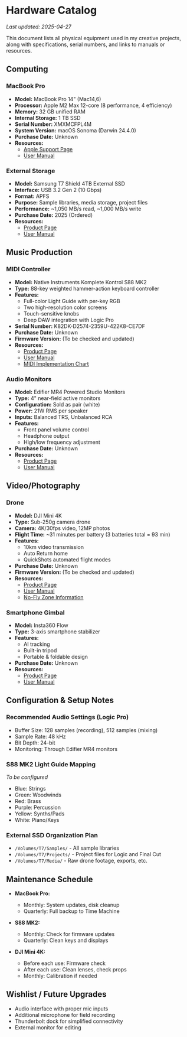 # Hardware Catalog

*Last updated: 2025-04-27*

This document lists all physical equipment used in my creative projects, along with specifications, serial numbers, and links to manuals or resources.

## Computing

### MacBook Pro
- **Model:** MacBook Pro 14" (Mac14,6)
- **Processor:** Apple M2 Max 12-core (8 performance, 4 efficiency)
- **Memory:** 32 GB unified RAM
- **Internal Storage:** 1 TB SSD
- **Serial Number:** XMXMCFPL4M
- **System Version:** macOS Sonoma (Darwin 24.4.0)
- **Purchase Date:** Unknown
- **Resources:**
  - [Apple Support Page](https://support.apple.com/mac/macbook-pro)
  - [User Manual](https://support.apple.com/manuals/macbook-pro)

### External Storage
- **Model:** Samsung T7 Shield 4TB External SSD
- **Interface:** USB 3.2 Gen 2 (10 Gbps)
- **Format:** APFS
- **Purpose:** Sample libraries, media storage, project files
- **Performance:** ~1,050 MB/s read, ~1,000 MB/s write
- **Purchase Date:** 2025 (Ordered)
- **Resources:**
  - [Product Page](https://www.samsung.com/us/computing/memory-storage/portable-solid-state-drives/t7-shield-portable-ssd-4tb-blue-mu-pg4t0b-am/)
  - [User Manual](https://downloadcenter.samsung.com/content/UM/202202/20220211091747372/Portable_SSD_T7_Shield_User_Manual_EN.pdf)

## Music Production

### MIDI Controller
- **Model:** Native Instruments Komplete Kontrol S88 MK2
- **Type:** 88-key weighted hammer-action keyboard controller
- **Features:**
  - Full-color Light Guide with per-key RGB
  - Two high-resolution color screens
  - Touch-sensitive knobs
  - Deep DAW integration with Logic Pro
- **Serial Number:** K82DK-D2574-2359U-422K8-CE7DF
- **Purchase Date:** Unknown
- **Firmware Version:** (To be checked and updated)
- **Resources:**
  - [Product Page](https://www.native-instruments.com/en/products/komplete/keyboards/komplete-kontrol-s88/)
  - [User Manual](https://www.native-instruments.com/fileadmin/ni_media/downloads/manuals/keyboards/KOMPLETE_KONTROL_S_MK2_Manual_English.pdf)
  - [MIDI Implementation Chart](https://www.native-instruments.com/fileadmin/ni_media/downloads/manuals/keyboards/KOMPLETE_KONTROL_S_MIDI_Implementation.pdf)

### Audio Monitors
- **Model:** Edifier MR4 Powered Studio Monitors
- **Type:** 4" near-field active monitors
- **Configuration:** Sold as pair (white)
- **Power:** 21W RMS per speaker
- **Inputs:** Balanced TRS, Unbalanced RCA
- **Features:**
  - Front panel volume control
  - Headphone output
  - High/low frequency adjustment
- **Purchase Date:** Unknown
- **Resources:**
  - [Product Page](https://www.edifier.com/product-mr4.html)
  - [User Manual](https://www.edifier.com/webimg/file/MR4%20Manual_EN_20211118.pdf)

## Video/Photography

### Drone
- **Model:** DJI Mini 4K
- **Type:** Sub-250g camera drone
- **Camera:** 4K/30fps video, 12MP photos
- **Flight Time:** ~31 minutes per battery (3 batteries total = 93 min)
- **Features:**
  - 10km video transmission
  - Auto Return home
  - QuickShots automated flight modes
- **Purchase Date:** Unknown
- **Firmware Version:** (To be checked and updated)
- **Resources:**
  - [Product Page](https://www.dji.com/mini-4k)
  - [User Manual](https://dl.djicdn.com/downloads/DJI_Mini_4K/20231115/DJI_Mini_4K_User_Manual_v1.0_en.pdf)
  - [No-Fly Zone Information](https://www.dji.com/flysafe/geo-map)

### Smartphone Gimbal
- **Model:** Insta360 Flow
- **Type:** 3-axis smartphone stabilizer
- **Features:**
  - AI tracking
  - Built-in tripod
  - Portable & foldable design
- **Purchase Date:** Unknown
- **Resources:**
  - [Product Page](https://www.insta360.com/product/insta360-flow)
  - [User Manual](https://onlinemanual.insta360.com/flow/en-us)

## Configuration & Setup Notes

### Recommended Audio Settings (Logic Pro)
- Buffer Size: 128 samples (recording), 512 samples (mixing)
- Sample Rate: 48 kHz
- Bit Depth: 24-bit
- Monitoring: Through Edifier MR4 monitors

### S88 MK2 Light Guide Mapping
*To be configured*
- Blue: Strings
- Green: Woodwinds
- Red: Brass
- Purple: Percussion
- Yellow: Synths/Pads
- White: Piano/Keys

### External SSD Organization Plan
- `/Volumes/T7/Samples/` - All sample libraries
- `/Volumes/T7/Projects/` - Project files for Logic and Final Cut
- `/Volumes/T7/Media/` - Raw drone footage, exports, etc.

## Maintenance Schedule

- **MacBook Pro:**
  - Monthly: System updates, disk cleanup
  - Quarterly: Full backup to Time Machine

- **S88 MK2:**
  - Monthly: Check for firmware updates
  - Quarterly: Clean keys and displays

- **DJI Mini 4K:**
  - Before each use: Firmware check
  - After each use: Clean lenses, check props
  - Monthly: Calibration if needed

## Wishlist / Future Upgrades

- Audio interface with proper mic inputs
- Additional microphone for field recording
- Thunderbolt dock for simplified connectivity
- External monitor for editing

